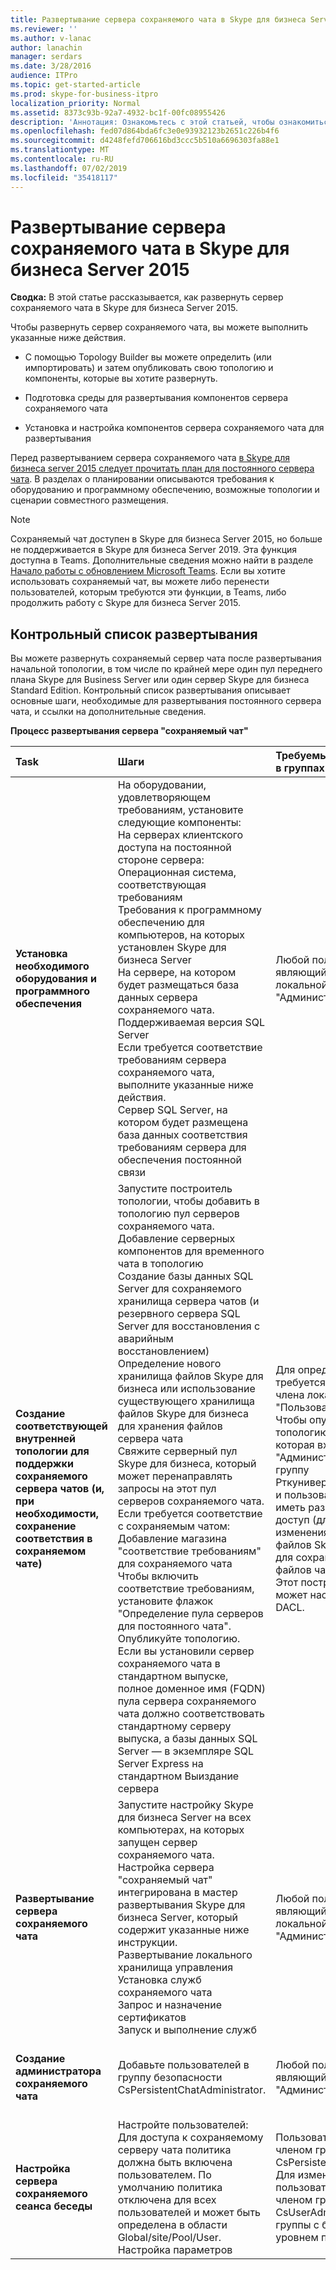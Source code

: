 ```yaml
---
title: Развертывание сервера сохраняемого чата в Skype для бизнеса Server 2015
ms.reviewer: ''
ms.author: v-lanac
author: lanachin
manager: serdars
ms.date: 3/28/2016
audience: ITPro
ms.topic: get-started-article
ms.prod: skype-for-business-itpro
localization_priority: Normal
ms.assetid: 8373c93b-92a7-4932-bc1f-00fc08955426
description: 'Аннотация: Ознакомьтесь с этой статьей, чтобы ознакомиться с разделом Развертывание сервера сохраняемого чата в Skype для бизнеса Server 2015.'
ms.openlocfilehash: fed07d864bda6fc3e0e93932123b2651c226b4f6
ms.sourcegitcommit: d4248fefd706616bd3ccc5b510a6696303fa88e1
ms.translationtype: MT
ms.contentlocale: ru-RU
ms.lasthandoff: 07/02/2019
ms.locfileid: "35418117"
---
```

# <a name="deploy-persistent-chat-server-in-skype-for-business-server-2015"></a>Развертывание сервера сохраняемого чата в Skype для бизнеса Server 2015
 
**Сводка:** В этой статье рассказывается, как развернуть сервер сохраняемого чата в Skype для бизнеса Server 2015.
  
Чтобы развернуть сервер сохраняемого чата, вы можете выполнить указанные ниже действия. 
  
- С помощью Topology Builder вы можете определить (или импортировать) и затем опубликовать свою топологию и компоненты, которые вы хотите развернуть.
    
- Подготовка среды для развертывания компонентов сервера сохраняемого чата
    
- Установка и настройка компонентов сервера сохраняемого чата для развертывания
    
Перед развертыванием сервера сохраняемого чата [в Skype для бизнеса server 2015 следует прочитать план для постоянного сервера чата](../../plan-your-deployment/persistent-chat-server/persistent-chat-server.md). В разделах о планировании описываются требования к оборудованию и программному обеспечению, возможные топологии и сценарии совместного размещения. 
  
> [!NOTE] 
> Сохраняемый чат доступен в Skype для бизнеса Server 2015, но больше не поддерживается в Skype для бизнеса Server 2019. Эта функция доступна в Teams. Дополнительные сведения можно найти в разделе [Начало работы с обновлением Microsoft Teams](/microsoftteams/upgrade-start-here). Если вы хотите использовать сохраняемый чат, вы можете либо перенести пользователей, которым требуются эти функции, в Teams, либо продолжить работу с Skype для бизнеса Server 2015. 

## <a name="deployment-checklist"></a>Контрольный список развертывания

Вы можете развернуть сохраняемый сервер чата после развертывания начальной топологии, в том числе по крайней мере один пул переднего плана Skype для Business Server или один сервер Skype для бизнеса Standard Edition. Контрольный список развертывания описывает основные шаги, необходимые для развертывания постоянного сервера чата, и ссылки на дополнительные сведения.
  
**Процесс развертывания сервера "сохраняемый чат"**

|**Task**|**Шаги**|**Требуемые роли и членство в группах**|**Связанные разделы**|
|:-----|:-----|:-----|:-----|
|**Установка необходимого оборудования и программного обеспечения** <br/> | На оборудовании, удовлетворяющем требованиям, установите следующие компоненты: <br/>  На серверах клиентского доступа на постоянной стороне сервера: <br/>  Операционная система, соответствующая требованиям <br/>  Требования к программному обеспечению для компьютеров, на которых установлен Skype для бизнеса Server <br/>  На сервере, на котором будет размещаться база данных сервера сохраняемого чата. <br/>  Поддерживаемая версия SQL Server <br/>  Если требуется соответствие требованиям сервера сохраняемого чата, выполните указанные ниже действия. <br/>  Сервер SQL Server, на котором будет размещена база данных соответствия требованиям сервера для обеспечения постоянной связи <br/> |Любой пользователь, являющийся членом локальной группы "Администраторы"  <br/> |[Server requirements for Skype for Business Server 2015](../../plan-your-deployment/requirements-for-your-environment/server-requirements.md) <br/> [Environmental requirements for Skype for Business Server 2015](../../plan-your-deployment/requirements-for-your-environment/environmental-requirements.md) <br/> [Требования к оборудованию и программному обеспечению для сервера сохраняемого чата в Skype для бизнеса Server 2015](../../plan-your-deployment/persistent-chat-server/hardware-and-software-requirements.md) <br/> |
|**Создание соответствующей внутренней топологии для поддержки сохраняемого сервера чатов (и, при необходимости, сохранение соответствия в сохраняемом чате)** <br/> | Запустите построитель топологии, чтобы добавить в топологию пул серверов сохраняемого чата. <br/>  Добавление серверных компонентов для временного чата в топологию <br/>  Создание базы данных SQL Server для сохраняемого хранилища сервера чатов (и резервного сервера SQL Server для восстановления с аварийным восстановлением) <br/>  Определение нового хранилища файлов Skype для бизнеса или использование существующего хранилища файлов Skype для бизнеса для хранения файлов сервера чата <br/>  Свяжите серверный пул Skype для бизнеса, который может перенаправлять запросы на этот пул серверов сохраняемого чата. <br/>  Если требуется соответствие с сохраняемым чатом: <br/>  Добавление магазина "соответствие требованиям" для сохраняемого чата <br/>  Чтобы включить соответствие требованиям, установите флажок "Определение пула серверов для постоянного чата". <br/>  Опубликуйте топологию. <br/>  Если вы установили сервер сохраняемого чата в стандартном выпуске, полное доменное имя (FQDN) пула сервера сохраняемого чата должно соответствовать стандартному серверу выпуска, а базы данных SQL Server — в экземпляре SQL Server Express на стандартном Выиздание сервера <br/> |Для определения топологии требуется учетная запись члена локальной группы "Пользователи".  <br/> Чтобы опубликовать топологию, учетную запись, которая входит в группу "Администраторы домена" и группу Рткуниверсалсерверадминс, и пользователь также должен иметь разрешения на полный доступ (для чтения и записи/изменения) в хранилище файлов Skype для бизнеса для сохраненных серверных файлов чата (таким образом, Этот построитель топологии может настроить нужные DACL.  <br/> |[Создание и публикация новой топологии в Skype для бизнеса Server 2015](../../deploy/install/create-and-publish-new-topology.md) <br/> [Добавление постоянного сервера чата в топологию 2015 в Skype для бизнеса Server](add-persistent-chat-server.md) <br/> |
|**Развертывание сервера сохраняемого чата** <br/> | Запустите настройку Skype для бизнеса Server на всех компьютерах, на которых запущен сервер сохраняемого чата. Настройка сервера "сохраняемый чат" интегрирована в мастер развертывания Skype для бизнеса Server, который содержит указанные ниже инструкции. <br/>  Развертывание локального хранилища управления <br/>  Установка служб сохраняемого чата <br/>  Запрос и назначение сертификатов <br/>  Запуск и выполнение служб <br/> |Любой пользователь, являющийся членом локальной группы "Администраторы"  <br/> |[Развертывание сервера сохраняемого чата в Skype для бизнеса Server 2015](deploy-persistent-chat-server.md) <br/> |
|**Создание администратора сохраняемого чата** <br/> |Добавьте пользователей в группу безопасности CsPersistentChatAdministrator.  <br/> |Любой пользователь, являющийся членом группы "Администраторы домена"  <br/> |[Создание администратора сохраняемого чата в Skype для бизнеса Server 2015](create-a-persistent-chat-administrator.md) <br/> |
|**Настройка сервера сохраняемого сеанса беседы** <br/> | Настройте пользователей: <br/>  Для доступа к сохраняемому серверу чата политика должна быть включена пользователем. По умолчанию политика отключена для всех пользователей и может быть определена в области Global/site/Pool/User. <br/>  Настройка параметров <br/> |Пользователь должен быть членом группы CsPersistentChatAdministrator. Для изменения политики пользователь должен быть членом группы CsUserAdministrator (или группы с более высоким уровнем прав).  <br/> |[Управление сервером сохраняемого чата в Skype для бизнеса Server 2015](../../manage/persistent-chat/persistent-chat.md) <br/> |
   

